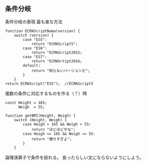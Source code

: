 ## 条件分岐

条件分岐の表現
	最も楽な方法
```
function ECMAScriptNama(version) {
	switch (version) {
		case "ES5":
			return "ECMAScript5";
		case "ES6":
			return "ECMAScript2015;
		case "ES7":
			return "ECMASrtipt2016;
		default:
			return "知らないバージョンだ";
		}
	}
return ECMAScript("ES5");  //ECMAScript5
```

複数の条件に対応するものを作る（？）時
```
const Height = 165;
      Weigh  = 55;

function getBMI(Height, Weigh) {
	switch (Height, Weigh) {
		case Heigh > 165 && Weigh > 55:
			return "ほどほどやな";
		case Heigh <= 165 && Weigh <= 55:
			return "痩せすぎよ";
		}
	}
```

論理演算子で条件を絞れる。
長ったらしい文にならないようにしよう。

